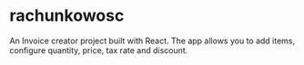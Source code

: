 # rachunkowosc
An Invoice creator project built with React. The app allows you to add items, configure quantity, price, tax rate and discount.
